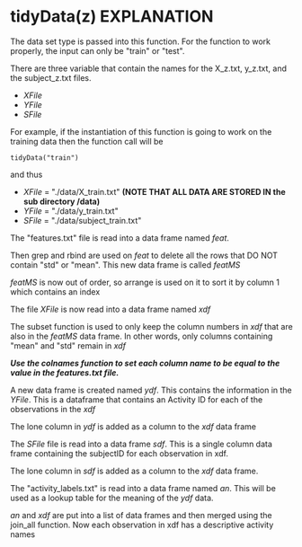 # tidyData(z) EXPLANATION

The data set type is passed into this function.  For the function to work properly, the input can only be "train" or "test".

There are three variable  that contain the names for the X_z.txt, y_z.txt, and the subject_z.txt files.
- *XFile*
- *YFile*
- *SFile*

For example, if the instantiation of this function is going to work on the training data then the function call will be

```
tidyData("train")
```

and thus

- *XFile* = "./data/X_train.txt"  **(NOTE THAT ALL DATA ARE STORED IN the sub directory /data)**
- *YFile* = "./data/y_train.txt"   
- *SFile* = "./data/subject_train.txt"

The "features.txt" file is read into a data frame named *feat*.

Then grep and rbind are used on *feat* to delete all the rows that DO NOT contain "std" or "mean".
This new data frame is called *featMS*

*featMS* is now out of order, so arrange is used on it to sort it by column 1 which contains an index

The file *XFile* is now read into a data frame named *xdf*

The subset function is used to only keep the column numbers in *xdf* that are also in the *featMS* data frame.  In other words, only columns containing "mean" and "std" remain in *xdf*

***Use the colnames function to set each column name to be equal to the value in the features.txt file.***

A new data frame is created named *ydf*.  This contains the information in the *YFile*.  This is a dataframe that contains an Activity ID for each of the observations in the *xdf*

The lone column in *ydf* is added as a column to the *xdf* data frame

The *SFile* file is read into a data  frame *sdf*.  This is a single column data frame containing the subjectID for each observation in xdf.

The lone column in *sdf* is added as a column to the *xdf* data frame.

The "activity_labels.txt" is read into a data frame named *an*.  This will be used as a lookup table for the meaning of the *ydf* data.

*an* and *xdf* are put into a list of data frames and then merged using the join_all function.  Now each observation in xdf has a descriptive activity names
